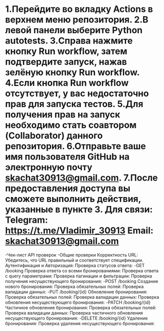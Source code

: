 1.Перейдите во вкладку Actions в верхнем меню репозитория. 2.В левой панели выберите Python autotests. 3.Справа нажмите кнопку Run workflow, затем подтвердите запуск, нажав зелёную кнопку Run workflow. 4.Если кнопка Run workflow отсутствует, у вас недостаточно прав для запуска тестов. 5.Для получения прав на запуск необходимо стать соавтором (Collaborator) данного репозитория. 6.Отправьте ваше имя пользователя GitHub на электронную почту skachat30913@gmail.com. 7.После предоставления доступа вы сможете выполнить действия, указанные в пункте 3. Для связи: Telegram: https://t.me/Vladimir_30913 Email: skachat30913@gmail.com
===============================================================================================================================================================================================

-Чек-лист API проверок
-Общие проверки
Корректность URL: Убедитесь, что URL правильный и соответствует спецификации.
Аутентификация и Авторизация:
Проверка статусов ответа:
-GET /booking
Проверка ответа со всеми бронированиями:
Проверка ответа с query параметрами:
Проверка пагинации и фильтрации:
Проверка получения несуществующего бронирования:
-POST /booking
Создание нового бронирования:
Проверка обязательных полей:
Проверка валидации данных:
-PUT /booking/{id}
Обновление бронирования:
Проверка обязательных полей:
Проверка валидации данных:
Проверка обновления несуществующего бронирования:
-PATCH /booking/{id}
Частичное обновление бронирования:
Проверка обязательных полей:
Проверка валидации данных:
Проверка частичного обновления несуществующего бронирования:
-DELETE /booking/{id}
Удаление бронирования:
Проверка удаления несуществующего бронирования:



